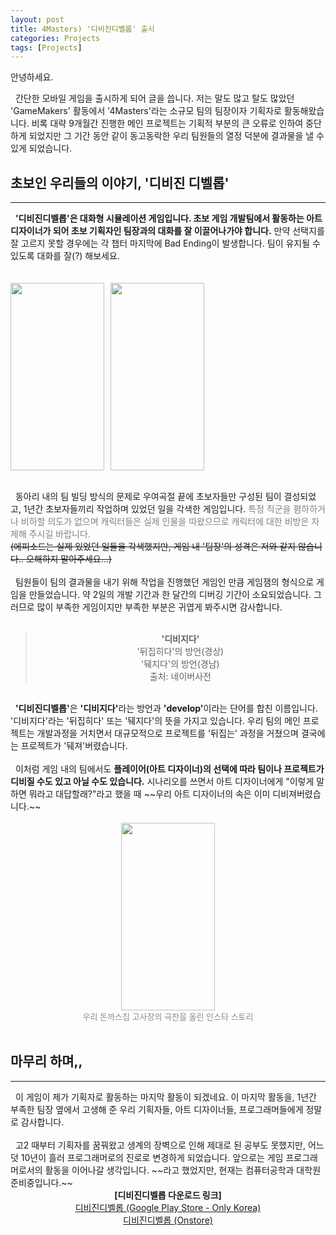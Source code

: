 ```yaml
---
layout: post
title: 4Masters) '디비진디벨롭' 출시
categories: Projects
tags: [Projects]
---
```


안녕하세요.

&nbsp;&nbsp;간단한 모바일 게임을 출시하게 되어 글을 씁니다. 저는 말도 많고 탈도 많았던 'GameMakers' 활동에서 '4Masters'라는 소규모 팀의 팀장이자 기획자로 활동해왔습니다. 비록 대략 9개월간 진행한 메인 프로젝트는 기획적 부분의 큰 오류로 인하여 중단하게 되었지만 그 기간 동안 같이 동고동락한 우리 팀원들의 열정 덕분에 결과물을 낼 수 있게 되었습니다.

## 초보인 우리들의 이야기, '디비진 디벨롭'
<hr>
&nbsp;&nbsp;<b>'디비진디벨롭'은 대화형 시뮬레이션 게임입니다. 초보 게임 개발팀에서 활동하는 아트 디자이너가 되어 초보 기획자인 팀장과의 대화를 잘 이끌어나가야 합니다.</b> 만약 선택지를 잘 고르지 못할 경우에는 각 챕터 마지막에 Bad Ending이 발생합니다. 팀이 유지될 수 있도록 대화를 잘(?) 해보세요.
<br/><br/>
<br/>
<div style="width:150px; height:300px; float:left; margin-right:10px; text-align:center;">
    <img src = "https://user-images.githubusercontent.com/80208196/149629963-e6221521-8f25-4619-bf7e-a97b081b9f1a.jpg" width="150" height="300">
    </div>
<div style="width:150px; height:300px; float:left; text-align:center;">
    <img src = "https://user-images.githubusercontent.com/80208196/149629819-dfe820ea-a746-421d-a5dc-54d9f731ef4b.jpg" width="150" height="300">
</div><div style="clear:both;"></div>
<br/>

&nbsp;&nbsp;동아리 내의 팀 빌딩 방식의 문제로 우여곡절 끝에 초보자들만 구성된 팀이 결성되었고, 1년간 초보자들끼리 작업하며 있었던 일을 각색한 게임입니다. <span style = "color:grey">특정 직군을 폄하하거나 비하할 의도가 없으며 캐릭터들은 실제 인물을 따왔으므로 캐릭터에 대한 비방은 자제해 주시길 바랍니다.</span>
<br/>
~~(에피소드는 실제 있었던 일들을 각색했지만, 게임 내 '팀장'의 성격은 저와 같지 않습니다.. 오해하지 말아주세요...)~~
<br/><br/>
&nbsp;&nbsp;팀원들이 팀의 결과물을 내기 위해 작업을 진행했던 게임인 만큼 게임잼의 형식으로 게임을 만들었습니다. 약 2일의 개발 기간과 한 달간의 디버깅 기간이 소요되었습니다. 
그러므로 많이 부족한 게임이지만 부족한 부분은 귀엽게 봐주시면 감사합니다.
<br/><br/>
><center><b>'디비지다'</b></center>
><center>'뒤집히다'의 방언(경상)</center>
><center>'뒈지다'의 방언(경남)</center>
><center>출처: 네이버사전</center>

<br/>
&nbsp;&nbsp;<b>'디비진디벨롭'</b>은 <b>'디비지다'</b>라는 방언과 <b>'develop'</b>이라는 단어를 합친 이름입니다. '디비지다'라는 '뒤집히다' 또는 '뒈지다'의 뜻을 가지고 있습니다. 우리 팀의 메인 프로젝트는 개발과정을 거치면서 대규모적으로 프로젝트를 '뒤집는' 과정을 거쳤으며 결국에는 프로젝트가 '뒈져'버렸습니다.
<br/><br/>
&nbsp;&nbsp;이처럼 게임 내의 팀에서도 <b>플레이어(아트 디자이너)의 선택에 따라 팀이나 프로젝트가 디비질 수도 있고 아닐 수도 있습니다.</b> 시나리오를 쓰면서 아트 디자이너에게 "이렇게 말하면 뭐라고 대답할래?"라고 했을 때 ~~우리 아트 디자이너의 속은 이미 디비져버렸습니다.~~
<br/><br/>
<center><img src = "https://user-images.githubusercontent.com/80208196/149667627-37cff7c0-3b61-4619-b4da-473f3209d1ce.jpg" width="150" height="300"></center>
<center><font size = "2"><span style = "opacity:0.5">우리 돈까스집 고사장의 극찬을 올린 인스타 스토리</span></font></center>
<br/>

## 마무리 하며,,
<hr>
&nbsp;&nbsp;이 게임이 제가 기획자로 활동하는 마지막 활동이 되겠네요. 이 마지막 활동을, 1년간 부족한 팀장 옆에서 고생해 준 우리 기획자들, 아트 디자이너들, 프로그래머들에게 정말로 감사합니다.
<br/><br/>
&nbsp;&nbsp;고2 때부터 기획자를 꿈꿔왔고 생계의 장벽으로 인해 제대로 된 공부도 못했지만, 어느덧 10년이 흘러 프로그래머로의 진로로 변경하게 되었습니다. 앞으로는 게임 프로그래머로서의 활동을 이어나갈 생각입니다. ~~라고 했었지만, 현재는 컴퓨터공학과 대학원 준비중입니다.~~
<br/>
<center><b>[디비진디벨롭 다운로드 링크]</b></center>
<center><a href="https://play.google.com/store/apps/details?id=com.FMasters.dbzindev">디비진디벨롭 (Google Play Store - Only Korea)</a></center>
<center><a href="https://m.onestore.co.kr/mobilepoc/apps/appsDetail.omp?prodId=0000760208&scYn=Y">디비진디벨롭 (Onstore)</a></center>